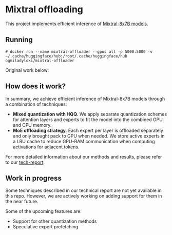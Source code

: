 # Mixtral offloading

This project implements efficient inference of [Mixtral-8x7B models](https://mistral.ai/news/mixtral-of-experts/).

## Running

```
# docker run --name mixtral-offloader --gpus all -p 5000:5000 -v ~/.cache/huggingface/hub:/root/.cache/huggingface/hub ogmiladyloki/mixtral-offloader
```
Original work below: 


## How does it work?

In summary, we achieve efficient inference of Mixtral-8x7B models through a combination of techniques:

* **Mixed quantization with HQQ**. We apply separate quantization schemes for attention layers and experts to fit the model into the combined GPU and CPU memory.
* **MoE offloading strategy**. Each expert per layer is offloaded separately and only brought pack to GPU when needed. We store active experts in a LRU cache to reduce GPU-RAM communication when computing activations for adjacent tokens.

For more detailed information about our methods and results, please refer to our [tech-report](https://arxiv.org/abs/2312.17238).



## Work in progress

Some techniques described in our technical report are not yet available in this repo. However, we are actively working on adding support for them in the near future.

Some of the upcoming features are:
* Support for other quantization methods
* Speculative expert prefetching
